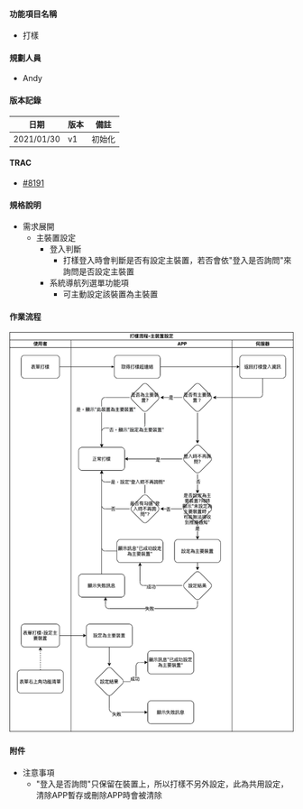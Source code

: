 #### <div id="notification">功能項目名稱</div>
  * 打樣

#### <div id="user">規劃人員</div>
  * Andy

#### <div id="version">版本記錄</div>
  |日期|版本|備註|
  |---|---|---|
  |2021/01/30|v1|初始化|

#### <div id="trac">TRAC</div>
  * [#8191](http://trac.uneec.com/trac/neco/ticket/8191)

#### <div id="specification">規格說明</div>
  * 需求展開
    * 主裝置設定
      * 登入判斷
        * 打樣登入時會判斷是否有設定主裝置，若否會依"登入是否詢問"來詢問是否設定主裝置
      * 系統導航列選單功能項
        * 可主動設定該裝置為主裝置

#### <div id="workflow">作業流程</div>

  ![Notification Prototyping](./image/workflow_prototyping.png)

#### <div id="attachment">附件</div>
  * 注意事項
    * "登入是否詢問"只保留在裝置上，所以打樣不另外設定，此為共用設定，清除APP暫存或刪除APP時會被清除


